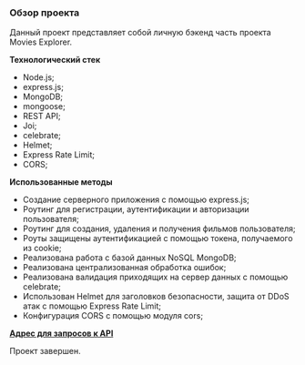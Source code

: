 ### Обзор проекта

Данный проект представляет собой личную бэкенд часть проекта Movies Explorer.

**Технологический стек**

- Node.js;
- express.js;
- MongoDB;
- mongoose;
- REST API;
- Joi;
- celebrate;
- Helmet;
- Express Rate Limit;
- CORS;

**Использованные методы**

- Создание серверного приложения с помощью express.js;
- Роутинг для регистрации, аутентификации и авторизации пользователя;
- Роутинг для создания, удаления и получения фильмов пользователя;
- Роуты защищены аутентификацией с помощью токена, получаемого из cookie;
- Реализована работа с базой данных NoSQL MongoDB;
- Реализована централизованная обработка ошибок;
- Реализована валидация приходящих на сервер данных с помощью celebrate;
- Использован Helmet для заголовков безопасности, защита от DDoS атак с помощью Express Rate Limit;
- Конфигурация CORS c помощью модуля cors;

**[Адрес для запросов к API](http://api.diploma.maxlogvinov.nomoredomainsicu.ru)**

Проект завершен.
